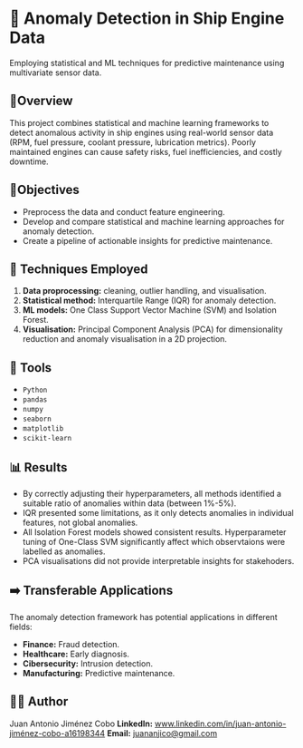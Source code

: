 # 🚢 Anomaly Detection in Ship Engine Data
Employing statistical and ML techniques for predictive maintenance using multivariate sensor data.

## 🌟Overview
This project combines statistical and machine learning frameworks to detect anomalous activity in ship engines using real-world sensor data (RPM, fuel pressure, coolant pressure, lubrication metrics). Poorly maintained engines can cause safety risks, fuel inefficiencies, and costly downtime.

## 🎯Objectives
- Preprocess the data and conduct feature engineering.
- Develop and compare statistical and machine learning approaches for anomaly detection.
- Create a pipeline of actionable insights for predictive maintenance.

## 🧠 Techniques Employed
1. **Data proprocessing:** cleaning, outlier handling, and visualisation.
2. **Statistical method:** Interquartile Range (IQR) for anomaly detection.
3. **ML models:** One Class Support Vector Machine (SVM) and Isolation Forest.
4. **Visualisation:** Principal Component Analysis (PCA) for dimensionality reduction and anomaly visualisation in a 2D projection.

## 🔧 Tools
- `Python`
- `pandas`
- `numpy`
- `seaborn`
- `matplotlib`
- `scikit-learn`

## 📊 Results
- By correctly adjusting their hyperparameters, all methods identified a suitable ratio of anomalies within data (between 1%-5%).
- IQR presented some limitations, as it only detects anomalies in individual features, not global anomalies.
- All Isolation Forest models showed consistent results. Hyperparameter tuning of One-Class SVM significantly affect which observtaions were labelled as anomalies.
- PCA visualisations did not provide interpretable insights for stakehoders.

## ➡️ Transferable Applications
The anomaly detection framework has potential applications in different fields:
- **Finance:** Fraud detection.
- **Healthcare:** Early diagnosis.
- **Cibersecurity:** Intrusion detection.
- **Manufacturing:** Predictive maintenance.

## 👨‍💻 Author
Juan Antonio Jiménez Cobo
**LinkedIn:** www.linkedin.com/in/juan-antonio-jiménez-cobo-a16198344
**Email:** juananjico@gmail.com
